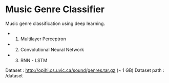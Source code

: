 # Music Genre Classifier

Music genre classification using deep learning.
- 1. Multilayer Perceptron
- 2. Convolutional Neural Network
- 3. RNN - LSTM

Dataset : http://opihi.cs.uvic.ca/sound/genres.tar.gz (~ 1 GB)
Dataset path : /dataset
